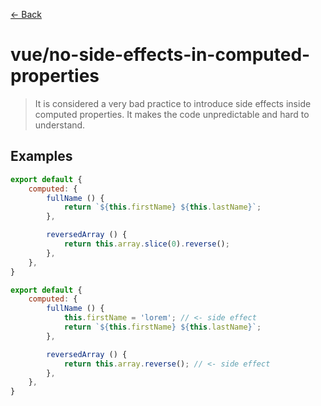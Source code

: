 [&#x2190; Back](./)
# vue/no-side-effects-in-computed-properties

> It is considered a very bad practice to introduce side effects inside computed properties. It makes the code unpredictable and hard to understand.

 

## Examples

<code-highlight>
 
<div slot="correct">

```js
export default {
    computed: {
        fullName () {
            return `${this.firstName} ${this.lastName}`;
        },

        reversedArray () {
            return this.array.slice(0).reverse();
        },
    },
}
```

</div>

 
<div slot="incorrect">

```js
export default {
    computed: {
        fullName () {
            this.firstName = 'lorem'; // <- side effect
            return `${this.firstName} ${this.lastName}`;
        },

        reversedArray () {
            return this.array.reverse(); // <- side effect
        },
    },
}
```

</div>

 
</code-highlight>


